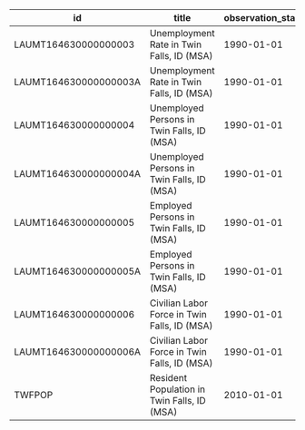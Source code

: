 | id                    | title                                        | observation_start   | observation_end   |
|-----------------------|----------------------------------------------|---------------------|-------------------|
| LAUMT164630000000003  | Unemployment Rate in Twin Falls, ID (MSA)    | 1990-01-01          | 2022-01-01        |
| LAUMT164630000000003A | Unemployment Rate in Twin Falls, ID (MSA)    | 1990-01-01          | 2020-01-01        |
| LAUMT164630000000004  | Unemployed Persons in Twin Falls, ID (MSA)   | 1990-01-01          | 2022-01-01        |
| LAUMT164630000000004A | Unemployed Persons in Twin Falls, ID (MSA)   | 1990-01-01          | 2020-01-01        |
| LAUMT164630000000005  | Employed Persons in Twin Falls, ID (MSA)     | 1990-01-01          | 2022-01-01        |
| LAUMT164630000000005A | Employed Persons in Twin Falls, ID (MSA)     | 1990-01-01          | 2020-01-01        |
| LAUMT164630000000006  | Civilian Labor Force in Twin Falls, ID (MSA) | 1990-01-01          | 2022-01-01        |
| LAUMT164630000000006A | Civilian Labor Force in Twin Falls, ID (MSA) | 1990-01-01          | 2020-01-01        |
| TWFPOP                | Resident Population in Twin Falls, ID (MSA)  | 2010-01-01          | 2020-01-01        |